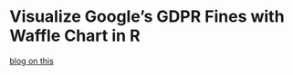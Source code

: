 # Visualize Google’s GDPR Fines with Waffle Chart in R
[blog on this](https://medium.com/@wenjun.sarah.sun/visualize-googles-gdpr-fines-with-waffle-chart-in-r-1b75d8e51535)
